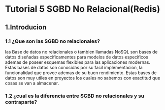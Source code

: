 # Tutorial 5 SGBD No Relacional(Redis)

## 1.Introducion
### 1.1 ¿Que son las SGBD no relacionales?
las Base de datos no relacionales o tambien llamadas NoSQL son bases de datos diseñadas especificamentes para modelos de datos especificos ademas de poseer esquemas flexibles para las aplicaciones modernas. Estas bases de datos son conocidas por su facil implementacion, la funcionalidad que provee ademas de su buen rendimiento. Estas bases de datos son muy utiles en proyectos los cuales no sabemos con exactitud que cosas se van a almacenar.

### 1.2 ¿cual es la diferencia entre SGBD no relacionales y su contraparte?


